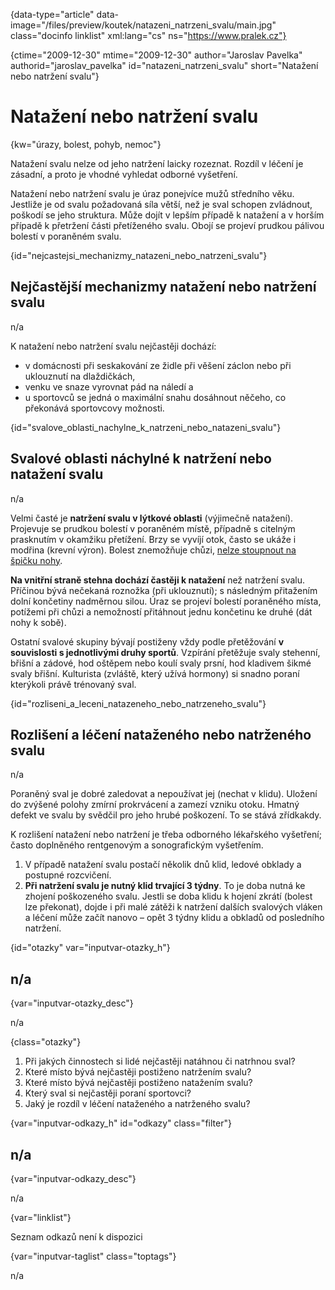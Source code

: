
{data-type="article" data-image="/files/preview/koutek/natazeni\_natrzeni\_svalu/main.jpg" class="docinfo linklist" xml:lang="cs" ns="https://www.pralek.cz"}

{ctime="2009-12-30" mtime="2009-12-30" author="Jaroslav Pavelka" authorid="jaroslav\_pavelka" id="natazeni\_natrzeni_svalu" short="Natažení nebo natržení svalu"}

# Natažení nebo natržení svalu

<!-- generated attribute kw by user_udpatekw.sh on 2019-01-10, do not edit -->

{kw="úrazy, bolest, pohyb, nemoc"}

Natažení svalu nelze od jeho natržení laicky rozeznat. Rozdíl v léčení je zásadní, a proto je vhodné vyhledat odborné vyšetření.

Natažení nebo natržení svalu je úraz ponejvíce mužů středního věku. Jestliže je od svalu požadovaná síla větší, než je sval schopen zvládnout, poškodí se jeho struktura. Může dojít v lepším případě k natažení a v horším případě k přetržení části přetíženého svalu. Obojí se projeví prudkou pálivou bolestí v poraněném svalu.

{id="nejcastejsi\_mechanizmy\_natazeni\_nebo\_natrzeni_svalu"}

## Nejčastější mechanizmy natažení nebo natržení svalu

n/a

K natažení nebo natržení svalu nejčastěji dochází:

  * v domácnosti při seskakování ze židle při věšení záclon nebo při uklouznutí na dlaždičkách,
  * venku ve snaze vyrovnat pád na náledí a
  * u sportovců se jedná o maximální snahu dosáhnout něčeho, co překonává sportovcovy možnosti.

{id="svalove\_oblasti\_nachylne\_k\_natrzeni\_nebo\_natazeni_svalu"}

## Svalové oblasti náchylné k natržení nebo natažení svalu

n/a

Velmi časté je **natržení svalu v lýtkové oblasti** (výjimečně natažení). Projevuje se prudkou bolestí v poraněném místě, případně s citelným prasknutím v okamžiku přetížení. Brzy se vyvíjí otok, často se ukáže i modřina (krevní výron). Bolest znemožňuje chůzi, [nelze stoupnout na špičku nohy][1].

**Na vnitřní straně stehna dochází častěji k natažení** než natržení svalu. Příčinou bývá nečekaná roznožka (při uklouznutí); s následným přitažením dolní končetiny nadměrnou silou. Úraz se projeví bolestí poraněného místa, potížemi při chůzi a nemožností přitáhnout jednu končetinu ke druhé (dát nohy k sobě).

Ostatní svalové skupiny bývají postiženy vždy podle přetěžování **v souvislosti s jednotlivými druhy sportů**. Vzpírání přetěžuje svaly stehenní, břišní a zádové, hod oštěpem nebo koulí svaly prsní, hod kladivem šikmé svaly břišní. Kulturista (zvláště, který užívá hormony) si snadno poraní kterýkoli právě trénovaný sval.

{id="rozliseni\_a\_leceni\_natazeneho\_nebo\_natrzeneho\_svalu"}

## Rozlišení a léčení nataženého nebo natrženého svalu

n/a

Poraněný sval je dobré zaledovat a nepoužívat jej (nechat v klidu). Uložení do zvýšené polohy zmírní prokrvácení a zamezí vzniku otoku. Hmatný defekt ve svalu by svědčil pro jeho hrubé poškození. To se stává zřídkakdy.

K rozlišení natažení nebo natržení je třeba odborného lékařského vyšetření; často doplněného rentgenovým a sonografickým vyšetřením.

  1. V případě natažení svalu postačí několik dnů klid, ledové obklady a postupné rozcvičení.
  2. **Při natržení svalu je nutný klid trvající 3 týdny**. To je doba nutná ke zhojení poškozeného svalu. Jestli se doba klidu k hojení zkrátí (bolest lze překonat), dojde i při malé zátěži k natržení dalších svalových vláken a léčení může začít nanovo – opět 3 týdny klidu a obkladů od posledního natržení.

{id="otazky" var="inputvar-otazky_h"}

## n/a

{var="inputvar-otazky_desc"}

n/a

{class="otazky"}

  1. Při jakých činnostech si lidé nejčastěji natáhnou či natrhnou sval?
  2. Které místo bývá nejčastěji postiženo natržením svalu?
  3. Které místo bývá nejčastěji postiženo natažením svalu?
  4. Který sval si nejčastěji poraní sportovci?
  5. Jaký je rozdíl v léčení nataženého a natrženého svalu?

{var="inputvar-odkazy_h" id="odkazy" class="filter"}

## n/a

{var="inputvar-odkazy_desc"}

n/a

{var="linklist"}

Seznam odkazů není k dispozici

{var="inputvar-taglist" class="toptags"}

n/a

 [1]: onemocneni_slach


